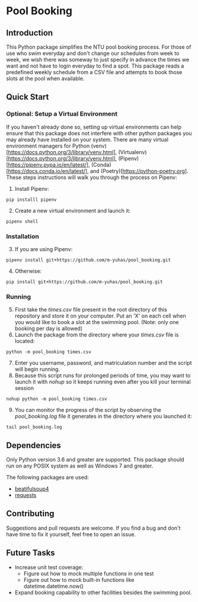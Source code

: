 # Pool Booking

## Introduction
This Python package simplifies the NTU pool booking process.  For those of use who swim everyday and don't change our schedules from week to week, we wish there was someway to just specify in advance the times we want and not have to login everyday to find a spot.  This package reads a predefined weekly schedule from a CSV file and attempts to book those slots at the pool when available.

## Quick Start

### Optional: Setup a Virtual Environment
If you haven't already done so, setting up virtual environments can help ensure that this package does not interfere with other python packages you may already have installed on your system.  There are many virtual environment managers for Python (venv)[https://docs.python.org/3/library/venv.html], (Virtualenv)[https://docs.python.org/3/library/venv.html], (Pipenv)[https://pipenv.pypa.io/en/latest/], (Conda)[https://docs.conda.io/en/latest/], and (Poetry)[https://python-poetry.org].  These steps instructions will walk you through the process on Pipenv:

1. Install Pipenv:
```
pip installl pipenv
```

2. Create a new virtual environment and launch it:
```
pipenv shell
```

### Installation
3. If you are using Pipenv:
```
pipenv install git+https://github.com/m-yuhas/pool_booking.git
```

4. Otherwise:
```
pip install git+https://github.com/m-yuhas/pool_booking.git
```

### Running
5. First take the *times.csv* file present in the root directory of this repository and store it on your computer.  Put an 'X' on each cell when you would like to book a slot at the swimming pool.  (Note: only one booking per day is allowed)
6. Launch the package from the directory where your *times.csv* file is located:
```
python -m pool_booking times.csv
```

7. Enter you username, password, and matriculation number and the script will begin running.
8. Because this script runs for prolonged periods of time, you may want to launch it with *nohup* so it keeps running even after you kill your terminal session
```
nohup python -m pool_booking times.csv
```

9. You can monitor the progress of the script by observing the *pool_booking.log* file it generates in the directory where you launched it:
```
tail pool_booking.log
```

## Dependencies
Only Python version 3.6 and greater are supported. This package should run on any POSIX system as well as Windows 7 and greater.

The following packages are used:
* [beatifulsoup4](https://www.crummy.com/software/BeautifulSoup/)
* [requests](https://docs.python-requests.org/en/master/)

## Contributing
Suggestions and pull requests are welcome. If you find a bug and don't have time to fix it yourself, feel free to open an issue.

## Future Tasks
* Increase unit test coverage:
  * Figure out how to mock multiple functions in one test
  * Figure out how to mock built-in functions like datetime.datetime.now()
* Expand booking capability to other facilities besides the swimming pool.

